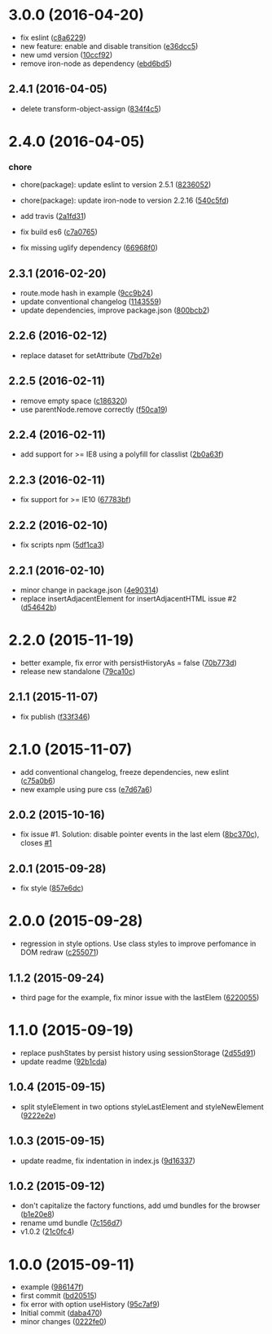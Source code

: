 <a name="3.0.0"></a>
# 3.0.0 (2016-04-20)

* fix eslint ([c8a6229](https://github.com/geut/mithril-transition/commit/c8a6229))
* new feature: enable and disable transition ([e36dcc5](https://github.com/geut/mithril-transition/commit/e36dcc5))
* new umd version ([10ccf92](https://github.com/geut/mithril-transition/commit/10ccf92))
* remove iron-node as dependency ([ebd6bd5](https://github.com/geut/mithril-transition/commit/ebd6bd5))



<a name="2.4.1"></a>
## 2.4.1 (2016-04-05)


* delete transform-object-assign ([834f4c5](https://github.com/geut/mithril-transition/commit/834f4c5))



<a name="2.4.0"></a>
# 2.4.0 (2016-04-05)


### chore

* chore(package): update eslint to version 2.5.1 ([8236052](https://github.com/geut/mithril-transition/commit/8236052))
* chore(package): update iron-node to version 2.2.16 ([540c5fd](https://github.com/geut/mithril-transition/commit/540c5fd))

* add travis ([2a1fd31](https://github.com/geut/mithril-transition/commit/2a1fd31))
* fix build es6 ([c7a0765](https://github.com/geut/mithril-transition/commit/c7a0765))
* fix missing uglify dependency ([66968f0](https://github.com/geut/mithril-transition/commit/66968f0))



<a name="2.3.1"></a>
## 2.3.1 (2016-02-20)


* route.mode hash in example ([9cc9b24](https://github.com/geut/mithril-transition/commit/9cc9b24))
* update conventional changelog ([1143559](https://github.com/geut/mithril-transition/commit/1143559))
* update dependencies, improve package.json ([800bcb2](https://github.com/geut/mithril-transition/commit/800bcb2))



<a name="2.2.6"></a>
## 2.2.6 (2016-02-12)


* replace dataset for setAttribute ([7bd7b2e](https://github.com/geut/mithril-transition/commit/7bd7b2e))



<a name="2.2.5"></a>
## 2.2.5 (2016-02-11)


* remove empty space ([c186320](https://github.com/geut/mithril-transition/commit/c186320))
* use parentNode.remove correctly ([f50ca19](https://github.com/geut/mithril-transition/commit/f50ca19))



<a name="2.2.4"></a>
## 2.2.4 (2016-02-11)


* add support for >= IE8 using a polyfill for classlist ([2b0a63f](https://github.com/geut/mithril-transition/commit/2b0a63f))



<a name="2.2.3"></a>
## 2.2.3 (2016-02-11)


* fix support for >= IE10 ([67783bf](https://github.com/geut/mithril-transition/commit/67783bf))



<a name="2.2.2"></a>
## 2.2.2 (2016-02-10)


* fix scripts npm ([5df1ca3](https://github.com/geut/mithril-transition/commit/5df1ca3))



<a name="2.2.1"></a>
## 2.2.1 (2016-02-10)


* minor change in package.json ([4e90314](https://github.com/geut/mithril-transition/commit/4e90314))
* replace insertAdjacentElement for insertAdjacentHTML issue #2 ([d54642b](https://github.com/geut/mithril-transition/commit/d54642b))



<a name="2.2.0"></a>
# 2.2.0 (2015-11-19)


* better example, fix error with persistHistoryAs = false ([70b773d](https://github.com/geut/mithril-transition/commit/70b773d))
* release new standalone ([79ca10c](https://github.com/geut/mithril-transition/commit/79ca10c))



<a name="2.1.1"></a>
## 2.1.1 (2015-11-07)


* fix publish ([f33f346](https://github.com/geut/mithril-transition/commit/f33f346))



<a name="2.1.0"></a>
# 2.1.0 (2015-11-07)


* add conventional changelog, freeze dependencies, new eslint ([c75a0b6](https://github.com/geut/mithril-transition/commit/c75a0b6))
* new example using pure css ([e7d67a6](https://github.com/geut/mithril-transition/commit/e7d67a6))



<a name="2.0.2"></a>
## 2.0.2 (2015-10-16)


* fix issue #1. Solution: disable pointer events in the last elem ([8bc370c](https://github.com/geut/mithril-transition/commit/8bc370c)), closes [#1](https://github.com/geut/mithril-transition/issues/1)



<a name="2.0.1"></a>
## 2.0.1 (2015-09-28)


* fix style ([857e6dc](https://github.com/geut/mithril-transition/commit/857e6dc))



<a name="2.0.0"></a>
# 2.0.0 (2015-09-28)


* regression in style options. Use class styles to improve perfomance in DOM redraw ([c255071](https://github.com/geut/mithril-transition/commit/c255071))



<a name="1.1.2"></a>
## 1.1.2 (2015-09-24)


* third page for the example, fix minor issue with the lastElem ([6220055](https://github.com/geut/mithril-transition/commit/6220055))



<a name="1.1.0"></a>
# 1.1.0 (2015-09-19)


* replace pushStates by persist history using sessionStorage ([2d55d91](https://github.com/geut/mithril-transition/commit/2d55d91))
* update readme ([92b1cda](https://github.com/geut/mithril-transition/commit/92b1cda))



<a name="1.0.4"></a>
## 1.0.4 (2015-09-15)


* split styleElement in two options styleLastElement and styleNewElement ([9222e2e](https://github.com/geut/mithril-transition/commit/9222e2e))



<a name="1.0.3"></a>
## 1.0.3 (2015-09-15)


* update readme, fix indentation in index.js ([9d16337](https://github.com/geut/mithril-transition/commit/9d16337))



<a name="1.0.2"></a>
## 1.0.2 (2015-09-12)


* don't capitalize the factory functions, add umd bundles for the browser ([b1e20e8](https://github.com/geut/mithril-transition/commit/b1e20e8))
* rename umd bundle ([7c156d7](https://github.com/geut/mithril-transition/commit/7c156d7))
* v1.0.2 ([21c0fc4](https://github.com/geut/mithril-transition/commit/21c0fc4))


<a name="1.0.0"></a>
# 1.0.0 (2015-09-11)


* example ([986147f](https://github.com/geut/mithril-transition/commit/986147f))
* first commit ([bd20515](https://github.com/geut/mithril-transition/commit/bd20515))
* fix error with option useHistory ([95c7af9](https://github.com/geut/mithril-transition/commit/95c7af9))
* Initial commit ([daba470](https://github.com/geut/mithril-transition/commit/daba470))
* minor changes ([0222fe0](https://github.com/geut/mithril-transition/commit/0222fe0))
